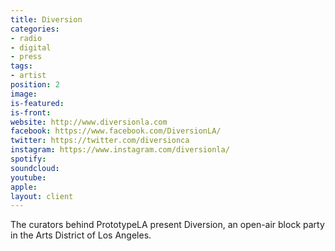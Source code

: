 ```yaml
---
title: Diversion
categories:
- radio
- digital
- press
tags:
- artist
position: 2
image: 
is-featured: 
is-front: 
website: http://www.diversionla.com
facebook: https://www.facebook.com/DiversionLA/
twitter: https://twitter.com/diversionca
instagram: https://www.instagram.com/diversionla/
spotify: 
soundcloud: 
youtube: 
apple: 
layout: client
---
```


The curators behind PrototypeLA present Diversion, an open-air block party in the Arts District of Los Angeles.